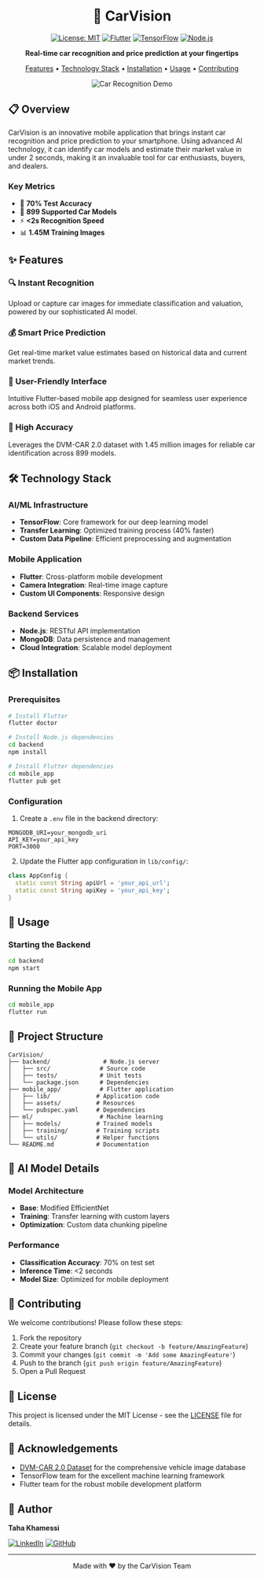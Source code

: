 <div align="center">

# 🚗 CarVision

[![License: MIT](https://img.shields.io/badge/License-MIT-yellow.svg)](https://opensource.org/licenses/MIT)
[![Flutter](https://img.shields.io/badge/Flutter-%2302569B.svg?style=flat&logo=Flutter&logoColor=white)](https://flutter.dev)
[![TensorFlow](https://img.shields.io/badge/TensorFlow-%23FF6F00.svg?style=flat&logo=TensorFlow&logoColor=white)](https://tensorflow.org)
[![Node.js](https://img.shields.io/badge/Node.js-339933?style=flat&logo=nodedotjs&logoColor=white)](https://nodejs.org)

**Real-time car recognition and price prediction at your fingertips**

[Features](#features) • [Technology Stack](#technology-stack) • [Installation](#installation) • [Usage](#usage) • [Contributing](#contributing)

![Car Recognition Demo](https://via.placeholder.com/800x400?text=CarVision+Demo)

</div>

## 📋 Overview

CarVision is an innovative mobile application that brings instant car recognition and price prediction to your smartphone. Using advanced AI technology, it can identify car models and estimate their market value in under 2 seconds, making it an invaluable tool for car enthusiasts, buyers, and dealers.

### Key Metrics
- 🎯 **70% Test Accuracy**
- 🚙 **899 Supported Car Models**
- ⚡ **<2s Recognition Speed**
- 📊 **1.45M Training Images**

## ✨ Features

### 🔍 Instant Recognition
Upload or capture car images for immediate classification and valuation, powered by our sophisticated AI model.

### 💰 Smart Price Prediction
Get real-time market value estimates based on historical data and current market trends.

### 📱 User-Friendly Interface
Intuitive Flutter-based mobile app designed for seamless user experience across both iOS and Android platforms.

### 🎯 High Accuracy
Leverages the DVM-CAR 2.0 dataset with 1.45 million images for reliable car identification across 899 models.

## 🛠️ Technology Stack

### AI/ML Infrastructure
- **TensorFlow**: Core framework for our deep learning model
- **Transfer Learning**: Optimized training process (40% faster)
- **Custom Data Pipeline**: Efficient preprocessing and augmentation

### Mobile Application
- **Flutter**: Cross-platform mobile development
- **Camera Integration**: Real-time image capture
- **Custom UI Components**: Responsive design

### Backend Services
- **Node.js**: RESTful API implementation
- **MongoDB**: Data persistence and management
- **Cloud Integration**: Scalable model deployment

## 📦 Installation

### Prerequisites
```bash
# Install Flutter
flutter doctor

# Install Node.js dependencies
cd backend
npm install

# Install Flutter dependencies
cd mobile_app
flutter pub get
```

### Configuration
1. Create a `.env` file in the backend directory:
```env
MONGODB_URI=your_mongodb_uri
API_KEY=your_api_key
PORT=3000
```

2. Update the Flutter app configuration in `lib/config/`:
```dart
class AppConfig {
  static const String apiUrl = 'your_api_url';
  static const String apiKey = 'your_api_key';
}
```

## 🚀 Usage

### Starting the Backend
```bash
cd backend
npm start
```

### Running the Mobile App
```bash
cd mobile_app
flutter run
```

## 📁 Project Structure
```
CarVision/
├── backend/               # Node.js server
│   ├── src/              # Source code
│   ├── tests/            # Unit tests
│   └── package.json      # Dependencies
├── mobile_app/           # Flutter application
│   ├── lib/             # Application code
│   ├── assets/          # Resources
│   └── pubspec.yaml     # Dependencies
├── ml/                   # Machine learning
│   ├── models/          # Trained models
│   ├── training/        # Training scripts
│   └── utils/           # Helper functions
└── README.md            # Documentation
```

## 🧪 AI Model Details

### Model Architecture
- **Base**: Modified EfficientNet
- **Training**: Transfer learning with custom layers
- **Optimization**: Custom data chunking pipeline

### Performance
- **Classification Accuracy**: 70% on test set
- **Inference Time**: <2 seconds
- **Model Size**: Optimized for mobile deployment

## 🤝 Contributing

We welcome contributions! Please follow these steps:

1. Fork the repository
2. Create your feature branch (`git checkout -b feature/AmazingFeature`)
3. Commit your changes (`git commit -m 'Add some AmazingFeature'`)
4. Push to the branch (`git push origin feature/AmazingFeature`)
5. Open a Pull Request

## 📜 License

This project is licensed under the MIT License - see the [LICENSE](LICENSE) file for details.

## 🙏 Acknowledgements

- [DVM-CAR 2.0 Dataset](https://www.kaggle.com/datasets) for the comprehensive vehicle image database
- TensorFlow team for the excellent machine learning framework
- Flutter team for the robust mobile development platform

## 👤 Author

**Taha Khamessi**

[![LinkedIn](https://img.shields.io/badge/LinkedIn-%230077B5.svg?style=flat&logo=linkedin&logoColor=white)](https://linkedin.com/in/taha-khamessi)
[![GitHub](https://img.shields.io/badge/GitHub-%23121011.svg?style=flat&logo=github&logoColor=white)](https://github.com/taha-khamessi)

---
<div align="center">
Made with ❤️ by the CarVision Team
</div>

